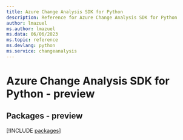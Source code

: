 ```yaml
---
title: Azure Change Analysis SDK for Python
description: Reference for Azure Change Analysis SDK for Python
author: lmazuel
ms.author: lmazuel
ms.data: 06/06/2023
ms.topic: reference
ms.devlang: python
ms.service: changeanalysis
---
```

# Azure Change Analysis SDK for Python - preview
## Packages - preview
[!INCLUDE [packages](change-analysis-index.md)]